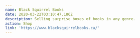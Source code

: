 ```yaml
---
name: Black Squirrel Books
date: 2020-03-22T03:10:47.186Z
description: Selling surprise boxes of books in any genre.
action: Shop
link: 'https://www.blacksquirrelbooks.ca/'
---
```

